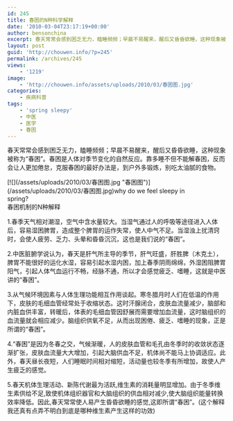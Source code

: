 ```yaml
---
id: 245
title: 春困的N种科学解释
date: '2010-03-04T23:17:19+00:00'
author: bensonchina
excerpt: 春天常常会感到困乏无力，瞌睡频频；早晨不易醒来，醒后又昏昏欲睡，这种现象被称为“春困”。春困是人体对季节变化的自然反应。靠多睡不但不能解春困，反而会让人更加倦怠，克服春困的最好办法是，到户外多锻炼，别吃太油腻的食物。关于春困，中医学认为春天是肝气所主导的季节，肝气旺盛，肝胜脾（木克土），脾胃不能很好的运化水湿，容易引起水湿内困，加上春季阴雨绵绵，外湿困阻脾胃阳气，引起人体气血运行不畅，经脉不通，所以才会感觉疲乏、嗜睡，这就是中医讲的“春困”。
layout: post
guid: 'http://chouwen.info/?p=245'
permalink: /archives/245
views:
    - '1219'
image:
    - 'http://chouwen.info/assets/uploads/2010/03/春困图.jpg'
categories:
    - 疾病科普
tags:
    - 'spring sleepy'
    - 中医
    - 医学
    - 春困
---
```


春天常常会感到困乏无力，瞌睡频频；早晨不易醒来，醒后又昏昏欲睡，这种现象被称为“春困”。春困是人体对季节变化的自然反应。靠多睡不但不能解春困，反而会让人更加倦怠，克服春困的最好办法是，到户外多锻炼，别吃太油腻的食物。

<div class="wp-caption aligncenter" id="attachment_246" style="width: 410px">[![](/assets/uploads/2010/03/春困图.jpg "春困图")](/assets/uploads/2010/03/春困图.jpg)why do we feel sleepy in spring?

</div>春困机制的N种解释

1.春季天气相对潮湿，空气中含水量较大。当湿气通过人的呼吸等途径进入人体后，容易湿困脾胃，造成整个脾胃的运作失常，使人中气不足。当湿浊上扰清窍时，会使人疲劳、乏力、头晕和昏昏沉沉，这也是我们说的“春困”。

2.中医脏腑学说认为，春天是肝气所主导的季节，肝气旺盛，肝胜脾（木克土），脾胃不能很好的运化水湿，容易引起水湿内困，加上春季阴雨绵绵，外湿困阻脾胃阳气，引起人体气血运行不畅，经脉不通，所以才会感觉疲乏、嗜睡，这就是中医讲的“春困”。

3.从气候环境因素与人体生理功能相互作用谈起。寒冬腊月时人们在低温的作用下，皮肤的毛细血管经常处于收缩状态。这时汗腺闭合，皮肤血流量减少，脑部和内脏血供丰富，转暖后，体表的毛细血管因舒展而需要增加血流量，这时脑组织的血流量就会相应减少。脑组织供氧不足，从而出现困倦、疲乏、嗜睡的现象，正是所谓的“春困”。

4.“春困”是因为冬春之交，气候渐暖，人的皮肤血管和毛孔由冬季时的收敛状态逐渐扩张，皮肤血流量大大增加，引起大脑供血不足，机体尚不能马上协调适应。此外，春天昼长夜短，人们睡眠时间相对缩短，活动量也较冬季有所增加，故使人产生疲乏的感觉。

5.春天机体生理活动、新陈代谢最为活跃,维生素的消耗量明显增加。由于冬季维生素供给不足,致使机体组织器官和大脑组织的供血相对减少,使大脑组织能量转换效率降低。因此,春天常常使人易产生昏昏欲睡的感觉,这即所谓“春困”。(这个解释我还真有点弄不明白到底是哪种维生素产生这样的功效)